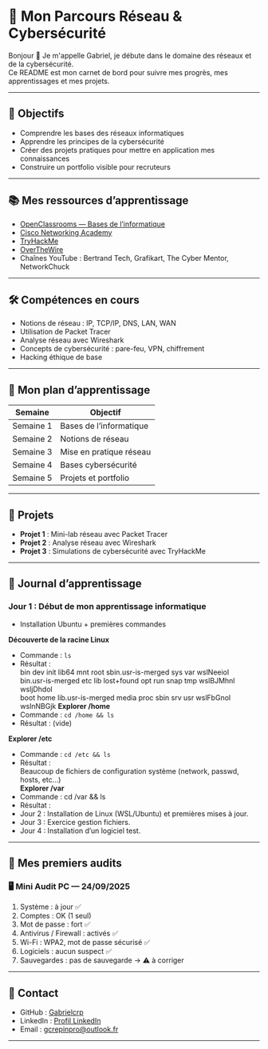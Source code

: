 # 🚀 Mon Parcours Réseau & Cybersécurité

Bonjour 👋 Je m'appelle Gabriel, je débute dans le domaine des réseaux et de la cybersécurité.  
Ce README est mon carnet de bord pour suivre mes progrès, mes apprentissages et mes projets.

---

## 🎯 Objectifs

- Comprendre les bases des réseaux informatiques  
- Apprendre les principes de la cybersécurité  
- Créer des projets pratiques pour mettre en application mes connaissances  
- Construire un portfolio visible pour recruteurs

---

## 📚 Mes ressources d’apprentissage

- [OpenClassrooms — Bases de l’informatique](https://openclassrooms.com/fr/courses/43538-revisez-les-bases-de-linformatique)  
- [Cisco Networking Academy](https://www.netacad.com/)  
- [TryHackMe](https://tryhackme.com/)  
- [OverTheWire](https://overthewire.org/wargames/)  
- Chaînes YouTube : Bertrand Tech,
Grafikart, The Cyber Mentor, NetworkChuck  

---

## 🛠 Compétences en cours

- Notions de réseau : IP, TCP/IP, DNS, LAN, WAN  
- Utilisation de Packet Tracer  
- Analyse réseau avec Wireshark  
- Concepts de cybersécurité : pare-feu, VPN, chiffrement  
- Hacking éthique de base

---

## 📅 Mon plan d’apprentissage

| Semaine | Objectif |
|---------|----------|
| Semaine 1 | Bases de l’informatique |
| Semaine 2 | Notions de réseau |
| Semaine 3 | Mise en pratique réseau |
| Semaine 4 | Bases cybersécurité |
| Semaine 5 | Projets et portfolio |

---

## 📂 Projets

- **Projet 1** : Mini-lab réseau avec Packet Tracer  
- **Projet 2** : Analyse réseau avec Wireshark  
- **Projet 3** : Simulations de cybersécurité avec TryHackMe  

---

## 📖 Journal d’apprentissage

### Jour 1 : Début de mon apprentissage informatique
- Installation Ubuntu + premières commandes  

**Découverte de la racine Linux**  
- Commande : `ls`  
- Résultat :  
bin dev init lib64 mnt root sbin.usr-is-merged sys var wslNeeiol  
bin.usr-is-merged etc lib lost+found opt run snap tmp wslBJMhnl wsljDhdol  
boot home lib.usr-is-merged media proc sbin srv usr wslFbGnol wslnNBGjk
**Explorer /home**  
- Commande : `cd /home && ls`  
- Résultat :
(vide)

**Explorer /etc**  
- Commande : `cd /etc && ls`  
- Résultat :  
Beaucoup de fichiers de configuration système (network, passwd, hosts, etc…)  
**Explorer /var**  
- Commande : cd /var && ls  
- Résultat :  
- Jour 2 : Installation de Linux (WSL/Ubuntu) et premières mises à jour.
- Jour 3 : Exercice gestion fichiers.
- Jour 4 : Installation d’un logiciel test.

---

## 🔐 Mes premiers audits

### 🖥️ Mini Audit PC — 24/09/2025

1. Système : à jour ✅  
2. Comptes : OK (1 seul)  
3. Mot de passe : fort ✅  
4. Antivirus / Firewall : activés ✅  
5. Wi-Fi : WPA2, mot de passe sécurisé ✅  
6. Logiciels : aucun suspect ✅  
7. Sauvegardes : pas de sauvegarde → ⚠️ à corriger
   
---

## 📌 Contact
- GitHub : [Gabrielcrp](https://github.com/Gabrielcrp)  
- LinkedIn : [Profil LinkedIn](https://www.linkedin.com/in/gabriel-crépin-8113a9317)  
- Email : gcrepinpro@outlook.fr

---

